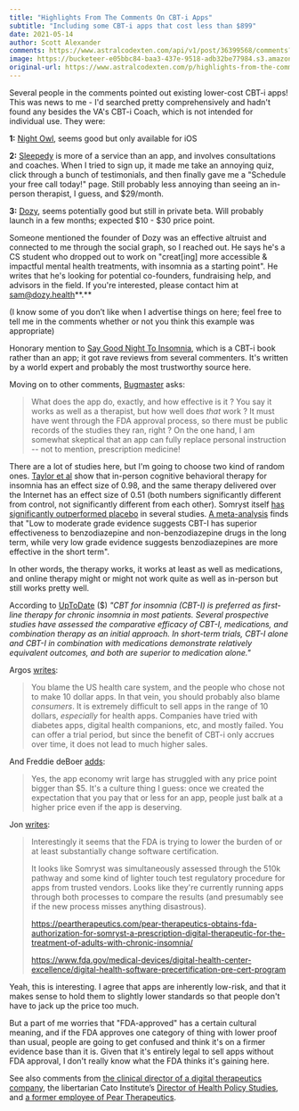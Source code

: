 ```yaml
---
title: "Highlights From The Comments On CBT-i Apps"
subtitle: "Including some CBT-i apps that cost less than $899"
date: 2021-05-14
author: Scott Alexander
comments: https://www.astralcodexten.com/api/v1/post/36399568/comments?&all_comments=true
image: https://bucketeer-e05bbc84-baa3-437e-9518-adb32be77984.s3.amazonaws.com/public/images/ec6a36ce-4e12-4251-99bc-5d083e434af9_2250x1500.webp
original-url: https://www.astralcodexten.com/p/highlights-from-the-comments-on-cbt
---
```

Several people in the comments pointed out existing lower-cost CBT-i apps! This was news to me - I'd searched pretty comprehensively and hadn't found any besides the VA's CBT-i Coach, which is not intended for individual use. They were:

**1:** [Night Owl](https://apps.apple.com/us/app/night-owl-sleep-coach/id1044691086), seems good but only available for iOS

**2:** [Sleepedy](https://www.sleepedy.com/cbt-for-insomnia) is more of a service than an app, and involves consultations and coaches. When I tried to sign up, it made me take an annoying quiz, click through a bunch of testimonials, and then finally gave me a "Schedule your free call today!" page. Still probably less annoying than seeing an in-person therapist, I guess, and $29/month.

**3:** [Dozy](https://www.dozy.health/), seems potentially good but still in private beta. Will probably launch in a few months; expected $10 - $30 price point.

Someone mentioned the founder of Dozy was an effective altruist and connected to me through the social graph, so I reached out. He says he's a CS student who dropped out to work on "creat[ing] more accessible & impactful mental health treatments, with insomnia as a starting point". He writes that he's looking for potential co-founders, fundraising help, and advisors in the field. If you're interested, please contact him at sam@dozy.health**.**

(I know some of you don’t like when I advertise things on here; feel free to tell me in the comments whether or not you think this example was appropriate)

Honorary mention to [Say Good Night To Insomnia](https://amzn.to/3eL33JX), which is a CBT-i book rather than an app; it got rave reviews from several commenters. It's written by a world expert and probably the most trustworthy source here.

Moving on to other comments, [Bugmaster](https://astralcodexten.substack.com/p/welcome-to-the-terrible-world-of#comment-1954893) asks:

> What does the app do, exactly, and how effective is it ? You say it works as well as a therapist, but how well does *that* work ? It must have went through the FDA approval process, so there must be public records of the studies they ran, right ? On the one hand, I am somewhat skeptical that an app can fully replace personal instruction -- not to mention, prescription medicine!

There are a lot of studies here, but I'm going to choose two kind of random ones. [Taylor et al](https://sci-hub.st/https://pubmed.ncbi.nlm.nih.gov/28472528/) show that in-person cognitive behavioral therapy for insomnia has an effect size of 0.98, and the same therapy delivered over the Internet has an effect size of 0.51 (both numbers significantly different from control, not significantly different from each other). Somryst itself [has significantly outperformed placebo](https://peartherapeutics.com/pear-therapeutics-announces-data-from-two-studies-evaluating-somryst-for-chronic-insomnia-presented-at-virtual-sleep-2020/) in several studies. [A meta-analysis](https://www.ncbi.nlm.nih.gov/pmc/articles/PMC3481424/) finds that "Low to moderate grade evidence suggests CBT-I has superior effectiveness to benzodiazepine and non-benzodiazepine drugs in the long term, while very low grade evidence suggests benzodiazepines are more effective in the short term".

In other words, the therapy works, it works at least as well as medications, and online therapy might or might not work quite as well as in-person but still works pretty well.

According to [UpToDate](https://www.uptodate.com/contents/overview-of-the-treatment-of-insomnia-in-adults?search=insomnia&source=search_result&selectedTitle=1~150&usage_type=default&display_rank=1#H2672282962) ($) _"CBT for insomnia (CBT-I) is preferred as first-line therapy for chronic insomnia in most patients. Several prospective studies have assessed the comparative efficacy of CBT-I, medications, and combination therapy as an initial approach. In short-term trials, CBT-I alone and CBT-I in combination with medications demonstrate relatively equivalent outcomes, and both are superior to medication alone."_

Argos [writes](https://astralcodexten.substack.com/p/welcome-to-the-terrible-world-of#comment-1954728): 

> You blame the US health care system, and the people who chose not to make 10 dollar apps. In that vein, you should probably also blame *consumers*. It is extremely difficult to sell apps in the range of 10 dollars, *especially* for health apps. Companies have tried with diabetes apps, digital health companions, etc, and mostly failed. You can offer a trial period, but since the benefit of CBT-i only accrues over time, it does not lead to much higher sales. 

And Freddie deBoer [adds](https://astralcodexten.substack.com/p/welcome-to-the-terrible-world-of#comment-1954745):

> Yes, the app economy writ large has struggled with any price point bigger than $5. It's a culture thing I guess: once we created the expectation that you pay that or less for an app, people just balk at a higher price even if the app is deserving.

Jon [writes](https://astralcodexten.substack.com/p/welcome-to-the-terrible-world-of#comment-1954759):

> Interestingly it seems that the FDA is trying to lower the burden of or at least substantially change software certification.
> 
> It looks like Somryst was simultaneously assessed through the 510k pathway and some kind of lighter touch test regulatory procedure for apps from trusted vendors. Looks like they're currently running apps through both processes to compare the results (and presumably see if the new process misses anything disastrous).
> 
> <https://peartherapeutics.com/pear-therapeutics-obtains-fda-authorization-for-somryst-a-prescription-digital-therapeutic-for-the-treatment-of-adults-with-chronic-insomnia/>
> 
> <https://www.fda.gov/medical-devices/digital-health-center-excellence/digital-health-software-precertification-pre-cert-program>

Yeah, this is interesting. I agree that apps are inherently low-risk, and that it makes sense to hold them to slightly lower standards so that people don't have to jack up the price too much.

But a part of me worries that "FDA-approved" has a certain cultural meaning, and if the FDA approves one category of thing with lower proof than usual, people are going to get confused and think it's on a firmer evidence base than it is. Given that it's entirely legal to sell apps without FDA approval, I don't really know what the FDA thinks it's gaining here.

See also comments from [the clinical director of a digital therapeutics company](https://astralcodexten.substack.com/p/welcome-to-the-terrible-world-of#comment-1959677), the libertarian Cato Institute’s [Director of Health Policy Studies](https://astralcodexten.substack.com/p/welcome-to-the-terrible-world-of#comment-1960710), and [a former employee of Pear Therapeutics](https://astralcodexten.substack.com/p/welcome-to-the-terrible-world-of#comment-1958271).
